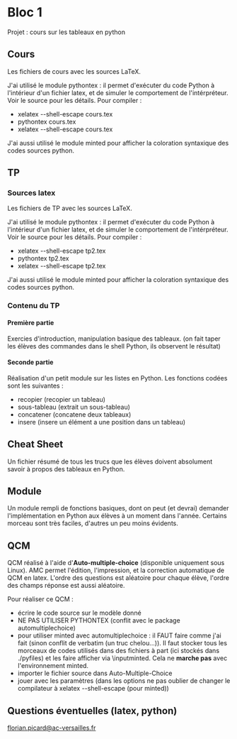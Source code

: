 # Bloc 1

Projet : cours sur les tableaux en python

## Cours

Les fichiers de cours avec les sources LaTeX.

J'ai utilisé le module pythontex : il permet d'exécuter du code Python à l'intérieur d'un fichier latex, et de simuler le comportement de l'intérpréteur. Voir le source pour les détails. Pour compiler :

* xelatex --shell-escape cours.tex
* pythontex cours.tex
* xelatex --shell-escape cours.tex

J'ai aussi utilisé le module minted pour afficher la coloration syntaxique des codes sources python.

## TP 

### Sources latex

Les fichiers de TP avec les sources LaTeX.

J'ai utilisé le module pythontex : il permet d'exécuter du code Python à l'intérieur d'un fichier latex, et de simuler le comportement de l'intérpréteur. Voir le source pour les détails. Pour compiler :

* xelatex --shell-escape tp2.tex
* pythontex tp2.tex
* xelatex --shell-escape tp2.tex

J'ai aussi utilisé le module minted pour afficher la coloration syntaxique des codes sources python.

### Contenu du TP

#### Première partie

Exercies d'introduction, manipulation basique des tableaux. (on fait taper les élèves des commandes dans le shell Python, ils observent le résultat)

#### Seconde partie

Réalisation d'un petit module sur les listes en Python. Les fonctions codées sont les suivantes :

* recopier (recopier un tableau)
* sous-tableau (extrait un sous-tableau)
* concatener (concatene deux tableaux)
* insere (insere un élément a une position dans un tableau)

## Cheat Sheet 

Un fichier résumé de tous les trucs que les élèves doivent absolument savoir à propos des tableaux en Python.

## Module

Un module rempli de fonctions basiques, dont on peut (et devrai) demander l'implémentation en Python aux élèves à un moment dans l'année. Certains morceau sont très faciles, d'autres un peu moins évidents.

## QCM

QCM réalisé à l'aide d'**Auto-multiple-choice** (disponible uniquement sous Linux). AMC permet l'édition, l'impression, et la correction automatique de QCM en latex. L'ordre des questions est aléatoire pour chaque élève, l'ordre des champs réponse est aussi aléatoire. 

Pour réaliser ce QCM :

* écrire le code source sur le modèle donné
* NE PAS UTILISER PYTHONTEX (conflit avec le package automultiplechoice)
* pour utiliser minted avec automultiplechoice : il FAUT faire comme j'ai fait (sinon conflit de verbatim (un truc chelou...)). Il faut stocker tous les morceaux de codes utilisés dans des fichiers à part (ici stockés dans ./pyfiles) et les faire afficher via \inputminted. Cela ne **marche pas** avec l'environnement minted.
* importer le fichier source dans Auto-Multiple-Choice
* jouer avec les paramètres (dans les options ne pas oublier de changer le compilateur à xelatex --shell-escape (pour minted))

## Questions éventuelles (latex, python)

florian.picard@ac-versailles.fr
